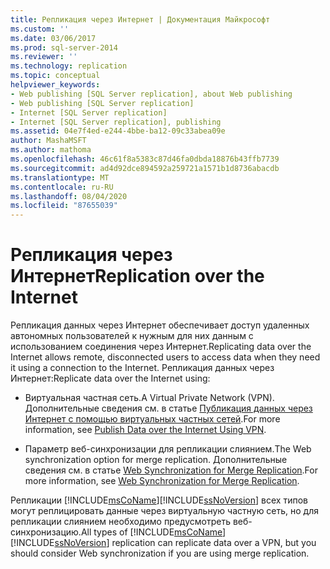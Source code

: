 ```yaml
---
title: Репликация через Интернет | Документация Майкрософт
ms.custom: ''
ms.date: 03/06/2017
ms.prod: sql-server-2014
ms.reviewer: ''
ms.technology: replication
ms.topic: conceptual
helpviewer_keywords:
- Web publishing [SQL Server replication], about Web publishing
- Web publishing [SQL Server replication]
- Internet [SQL Server replication]
- Internet [SQL Server replication], publishing
ms.assetid: 04e7f4ed-e244-4bbe-ba12-09c33abea09e
author: MashaMSFT
ms.author: mathoma
ms.openlocfilehash: 46c61f8a5383c87d46fa0dbda18876b43ffb7739
ms.sourcegitcommit: ad4d92dce894592a259721a1571b1d8736abacdb
ms.translationtype: MT
ms.contentlocale: ru-RU
ms.lasthandoff: 08/04/2020
ms.locfileid: "87655039"
---
```

# <a name="replication-over-the-internet"></a><span data-ttu-id="2a519-102">Репликация через Интернет</span><span class="sxs-lookup"><span data-stu-id="2a519-102">Replication over the Internet</span></span>
  <span data-ttu-id="2a519-103">Репликация данных через Интернет обеспечивает доступ удаленных автономных пользователей к нужным для них данным с использованием соединения через Интернет.</span><span class="sxs-lookup"><span data-stu-id="2a519-103">Replicating data over the Internet allows remote, disconnected users to access data when they need it using a connection to the Internet.</span></span> <span data-ttu-id="2a519-104">Репликация данных через Интернет:</span><span class="sxs-lookup"><span data-stu-id="2a519-104">Replicate data over the Internet using:</span></span>  
  
-   <span data-ttu-id="2a519-105">Виртуальная частная сеть.</span><span class="sxs-lookup"><span data-stu-id="2a519-105">A Virtual Private Network (VPN).</span></span> <span data-ttu-id="2a519-106">Дополнительные сведения см. в статье [Публикация данных через Интернет с помощью виртуальных частных сетей](publish-data-over-the-internet-using-vpn.md).</span><span class="sxs-lookup"><span data-stu-id="2a519-106">For more information, see [Publish Data over the Internet Using VPN](publish-data-over-the-internet-using-vpn.md).</span></span>  
  
-   <span data-ttu-id="2a519-107">Параметр веб-синхронизации для репликации слиянием.</span><span class="sxs-lookup"><span data-stu-id="2a519-107">The Web synchronization option for merge replication.</span></span> <span data-ttu-id="2a519-108">Дополнительные сведения см. в статье [Web Synchronization for Merge Replication](web-synchronization-for-merge-replication.md).</span><span class="sxs-lookup"><span data-stu-id="2a519-108">For more information, see [Web Synchronization for Merge Replication](web-synchronization-for-merge-replication.md).</span></span>  
  
 <span data-ttu-id="2a519-109">Репликации [!INCLUDE[msCoName](../../includes/msconame-md.md)][!INCLUDE[ssNoVersion](../../includes/ssnoversion-md.md)] всех типов могут реплицировать данные через виртуальную частную сеть, но для репликации слиянием необходимо предусмотреть веб-синхронизацию.</span><span class="sxs-lookup"><span data-stu-id="2a519-109">All types of [!INCLUDE[msCoName](../../includes/msconame-md.md)] [!INCLUDE[ssNoVersion](../../includes/ssnoversion-md.md)] replication can replicate data over a VPN, but you should consider Web synchronization if you are using merge replication.</span></span>  
  
  
